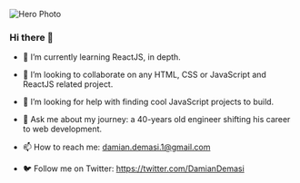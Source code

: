 <!-- ![Hero Photo](https://github.com/Colo-Codes/colo-codes/blob/main/55628EB3-D8EC-4C0C-A7CA-CFAE36865529-325-0000000127A56B4E.jpeg?raw=true) -->
![Hero Photo](https://user-images.githubusercontent.com/12278078/148297311-9027ed12-f547-4ede-a8a8-cdb5dbe1c258.png)


### Hi there 👋

- 🌱 I’m currently learning ReactJS, in depth.
- 👯 I’m looking to collaborate on any HTML, CSS or JavaScript and ReactJS related project.
- 🤔 I’m looking for help with finding cool JavaScript projects to build.
- 💬 Ask me about my journey: a 40-years old engineer shifting his career to web development.
- 📫 How to reach me: damian.demasi.1@gmail.com

- 🐦 Follow me on Twitter: https://twitter.com/DamianDemasi
